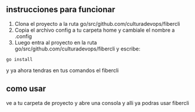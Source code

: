 ## instrucciones para funcionar

1. Clona el proyecto a la ruta go/src/github.com/culturadevops/fibercli 
2. Copia el archivo config a tu carpeta home y cambiale el nombre a .config
3. Luego entra al proyecto en la ruta go/src/github.com/culturadevops/fibercli  y escribe:
```
go install
```
y ya ahora tendras en tus comandos el fibercli


## como usar 

ve a tu carpeta de proyecto y abre una consola y alli ya podras usar fibercli
